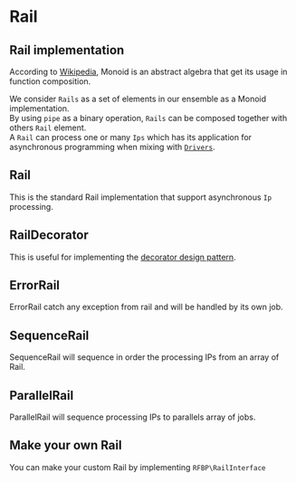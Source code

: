 # Rail

## Rail implementation

According to [Wikipedia](https://en.wikipedia.org/wiki/Monoid), Monoid is an abstract algebra that get its usage in function composition.

We consider `Rails` as a set of elements in our ensemble as a Monoid implementation.  
By using `pipe` as a binary operation, `Rails` can be composed together with others `Rail` element.  
A `Rail` can process one or many `Ips` which has its application for asynchronous programming when mixing with [`Drivers`](drivers.md).

## Rail

This is the standard Rail implementation that support asynchronous `Ip` processing.

## RailDecorator

This is useful for implementing the [decorator design pattern](https://en.wikipedia.org/wiki/Decorator_pattern).

## ErrorRail

ErrorRail catch any exception from rail and will be handled by its own job.

## SequenceRail

SequenceRail will sequence in order the processing IPs from an array of Rail.

## ParallelRail

ParallelRail will sequence processing IPs to parallels array of jobs.

## Make your own Rail

You can make your custom Rail by implementing `RFBP\RailInterface`